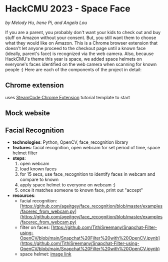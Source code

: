 # HackCMU 2023 - Space Face
*by Melody Hu, Irene Pi, and Angela Lou*

If you are a parent, you probably don't want your kids to check out and buy stuff on Amazon without your consent. But, you still want them to choose what they would like on Amazon. This is a Chrome browser extension that doesn't let anyone proceed to the checkout page until a known face (ideally, parent's face) is recognized via the web camera. Also, because HackCMU's theme this year is space, we added space helmets on everyone's faces identified on the web camera when scanning for known people :) Here are each of the components of the project in detail:

## Chrome extension
uses [SteamCode Chrome Extension](https://www.youtube.com/channel/UClLRjv91UloHweZMyxpRPrw) tutorial template to start 

## Mock website

## Facial Recognition
- **technologies**: Python, OpenCV, face_recognition library
- **features**: facial recognition, open webcam for set period of time, space helmet filter
- **steps**:
  1. open webcam
  2. load known faces
  3. for 15 secs, use face_recognition to identify faces in webcam and compare to known
  4. apply space helmet to everyone on webcam :)
  5. once it matches someone to known face, print out "accept"
- **resources**:
  - facial recognition: [https://github.com/ageitgey/face_recognition/blob/master/examples/facerec_from_webcam.py](https://github.com/ageitgey/face_recognition/blob/master/examples/facerec_from_webcam.py)
  - filter on faces: [https://github.com/TithiSreemany/Snapchat-Filter-using-OpenCV/blob/main/Snapchat%20Filter%20with%20OpenCV.ipynb](https://github.com/TithiSreemany/Snapchat-Filter-using-OpenCV/blob/main/Snapchat%20Filter%20with%20OpenCV.ipynb)
  - space helmet: [image link](https://www.google.com/url?sa=i&url=https%3A%2F%2Fwww.vecteezy.com%2Fpng%2F1205932-astronaut-helmet&psig=AOvVaw2F2hOIEZSc3UDFCzbROogi&ust=1694963955772000&source=images&cd=vfe&opi=89978449&ved=0CA8QjRxqFwoTCIiG3_W2r4EDFQAAAAAdAAAAABAQ)
